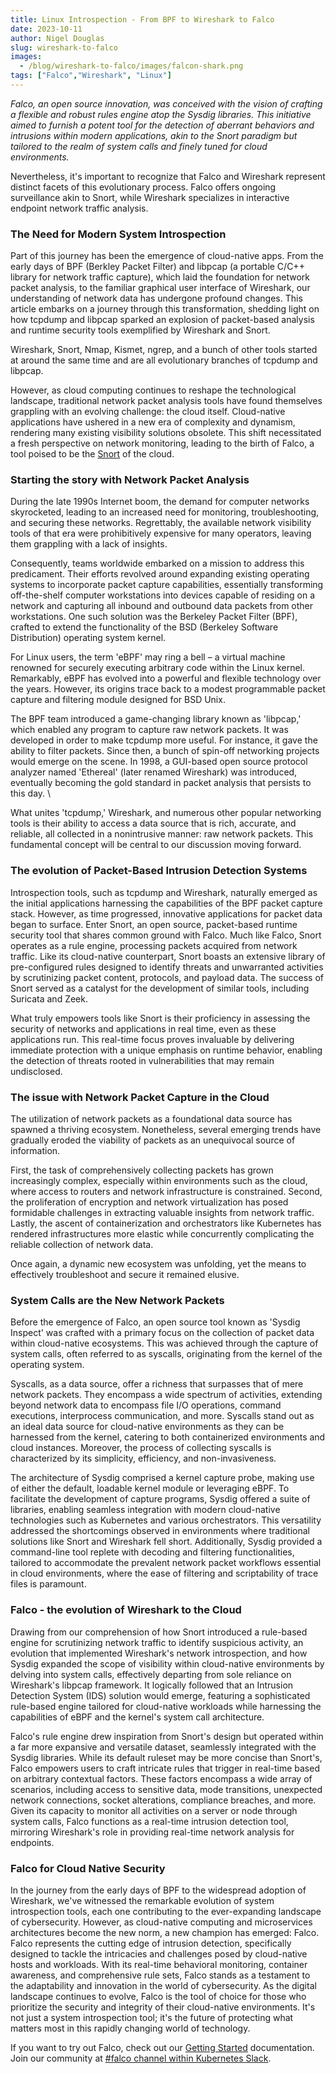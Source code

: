 ```yaml
---
title: Linux Introspection - From BPF to Wireshark to Falco
date: 2023-10-11
author: Nigel Douglas
slug: wireshark-to-falco
images:
  - /blog/wireshark-to-falco/images/falcon-shark.png
tags: ["Falco","Wireshark", "Linux"]
---
```


_Falco, an open source innovation, was conceived with the vision of crafting a flexible and robust rules engine atop the Sysdig libraries. This initiative aimed to furnish a potent tool for the detection of aberrant behaviors and intrusions within modern applications, akin to the Snort paradigm but tailored to the realm of system calls and finely tuned for cloud environments._

Nevertheless, it's important to recognize that Falco and Wireshark represent distinct facets of this evolutionary process. Falco offers ongoing surveillance akin to Snort, while Wireshark specializes in interactive endpoint network traffic analysis.


### The Need for Modern System Introspection

Part of this journey has been the emergence of cloud-native apps. From the early days of BPF (Berkley Packet Filter) and libpcap (a portable C/C++ library for network traffic capture), which laid the foundation for network packet analysis, to the familiar graphical user interface of Wireshark, our understanding of network data has undergone profound changes. This article embarks on a journey through this transformation, shedding light on how tcpdump and libpcap sparked an explosion of packet-based analysis and runtime security tools exemplified by Wireshark and Snort.

Wireshark, Snort, Nmap, Kismet, ngrep, and a bunch of other tools started at around the same time and are all evolutionary branches of tcpdump and libpcap.

However, as cloud computing continues to reshape the technological landscape, traditional network packet analysis tools have found themselves grappling with an evolving challenge: the cloud itself. Cloud-native applications have ushered in a new era of complexity and dynamism, rendering many existing visibility solutions obsolete. This shift necessitated a fresh perspective on network monitoring, leading to the birth of Falco, a tool poised to be the [Snort](https://www.snort.org/) of the cloud.


### Starting the story with Network Packet Analysis

During the late 1990s Internet boom, the demand for computer networks skyrocketed, leading to an increased need for monitoring, troubleshooting, and securing these networks. Regrettably, the available network visibility tools of that era were prohibitively expensive for many operators, leaving them grappling with a lack of insights.

Consequently, teams worldwide embarked on a mission to address this predicament. Their efforts revolved around expanding existing operating systems to incorporate packet capture capabilities, essentially transforming off-the-shelf computer workstations into devices capable of residing on a network and capturing all inbound and outbound data packets from other workstations. One such solution was the Berkeley Packet Filter (BPF), crafted to extend the functionality of the BSD (Berkeley Software Distribution) operating system kernel.

For Linux users, the term 'eBPF' may ring a bell – a virtual machine renowned for securely executing arbitrary code within the Linux kernel. Remarkably, eBPF has evolved into a powerful and flexible technology over the years. However, its origins trace back to a modest programmable packet capture and filtering module designed for BSD Unix.

The BPF team introduced a game-changing library known as 'libpcap,' which enabled any program to capture raw network packets. It was developed in order to make tcpdump more useful. For instance, it gave the ability to filter packets. Since then, a bunch of spin-off networking projects would emerge on the scene. In 1998, a GUI-based open source protocol analyzer named 'Ethereal' (later renamed Wireshark) was introduced, eventually becoming the gold standard in packet analysis that persists to this day. \


What unites 'tcpdump,' Wireshark, and numerous other popular networking tools is their ability to access a data source that is rich, accurate, and reliable, all collected in a nonintrusive manner: raw network packets. This fundamental concept will be central to our discussion moving forward.


### The evolution of Packet-Based Intrusion Detection Systems

Introspection tools, such as tcpdump and Wireshark, naturally emerged as the initial applications harnessing the capabilities of the BPF packet capture stack. However, as time progressed, innovative applications for packet data began to surface. Enter Snort, an open source, packet-based runtime security tool that shares common ground with Falco. Much like Falco, Snort operates as a rule engine, processing packets acquired from network traffic. Like its cloud-native counterpart, Snort boasts an extensive library of pre-configured rules designed to identify threats and unwarranted activities by scrutinizing packet content, protocols, and payload data. The success of Snort served as a catalyst for the development of similar tools, including Suricata and Zeek.

What truly empowers tools like Snort is their proficiency in assessing the security of networks and applications in real time, even as these applications run. This real-time focus proves invaluable by delivering immediate protection with a unique emphasis on runtime behavior, enabling the detection of threats rooted in vulnerabilities that may remain undisclosed.


### The issue with Network Packet Capture in the Cloud

The utilization of network packets as a foundational data source has spawned a thriving ecosystem. Nonetheless, several emerging trends have gradually eroded the viability of packets as an unequivocal source of information.

First, the task of comprehensively collecting packets has grown increasingly complex, especially within environments such as the cloud, where access to routers and network infrastructure is constrained. Second, the proliferation of encryption and network virtualization has posed formidable challenges in extracting valuable insights from network traffic. Lastly, the ascent of containerization and orchestrators like Kubernetes has rendered infrastructures more elastic while concurrently complicating the reliable collection of network data.

Once again, a dynamic new ecosystem was unfolding, yet the means to effectively troubleshoot and secure it remained elusive.


### System Calls are the New Network Packets

Before the emergence of Falco, an open source tool known as 'Sysdig Inspect' was crafted with a primary focus on the collection of packet data within cloud-native ecosystems. This was achieved through the capture of system calls, often referred to as syscalls, originating from the kernel of the operating system. 

Syscalls, as a data source, offer a richness that surpasses that of mere network packets. They encompass a wide spectrum of activities, extending beyond network data to encompass file I/O operations, command executions, interprocess communication, and more. Syscalls stand out as an ideal data source for cloud-native environments as they can be harnessed from the kernel, catering to both containerized environments and cloud instances. Moreover, the process of collecting syscalls is characterized by its simplicity, efficiency, and non-invasiveness.

The architecture of Sysdig comprised a kernel capture probe, making use of either the default, loadable kernel module or leveraging eBPF. To facilitate the development of capture programs, Sysdig offered a suite of libraries, enabling seamless integration with modern cloud-native technologies such as Kubernetes and various orchestrators. This versatility addressed the shortcomings observed in environments where traditional solutions like Snort and Wireshark fell short. Additionally, Sysdig provided a command-line tool replete with decoding and filtering functionalities, tailored to accommodate the prevalent network packet workflows essential in cloud environments, where the ease of filtering and scriptability of trace files is paramount.


### Falco - the evolution of Wireshark to the Cloud

Drawing from our comprehension of how Snort introduced a rule-based engine for scrutinizing network traffic to identify suspicious activity, an evolution that implemented Wireshark's network introspection, and how Sysdig expanded the scope of visibility within cloud-native environments by delving into system calls, effectively departing from sole reliance on Wireshark's libpcap framework. It logically followed that an Intrusion Detection System (IDS) solution would emerge, featuring a sophisticated rule-based engine tailored for cloud-native workloads while harnessing the capabilities of eBPF and the kernel's system call architecture.

Falco's rule engine drew inspiration from Snort's design but operated within a far more expansive and versatile dataset, seamlessly integrated with the Sysdig libraries. While its default ruleset may be more concise than Snort's, Falco empowers users to craft intricate rules that trigger in real-time based on arbitrary contextual factors. These factors encompass a wide array of scenarios, including access to sensitive data, mode transitions, unexpected network connections, socket alterations, compliance breaches, and more. Given its capacity to monitor all activities on a server or node through system calls, Falco functions as a real-time intrusion detection tool, mirroring Wireshark's role in providing real-time network analysis for endpoints.


### Falco for Cloud Native Security

In the journey from the early days of BPF to the widespread adoption of Wireshark, we've witnessed the remarkable evolution of system introspection tools, each one contributing to the ever-expanding landscape of cybersecurity. However, as cloud-native computing and microservices architectures become the new norm, a new champion has emerged: Falco. Falco represents the cutting edge of intrusion detection, specifically designed to tackle the intricacies and challenges posed by cloud-native hosts and workloads. With its real-time behavioral monitoring, container awareness, and comprehensive rule sets, Falco stands as a testament to the adaptability and innovation in the world of cybersecurity. As the digital landscape continues to evolve, Falco is the tool of choice for those who prioritize the security and integrity of their cloud-native environments. It's not just a system introspection tool; it's the future of protecting what matters most in this rapidly changing world of technology.

If you want to try out Falco, check out our [Getting Started](https://falco.org/docs/getting-started/) documentation. Join our community at [#falco channel within Kubernetes Slack](https://communityinviter.com/apps/kubernetes/community).
